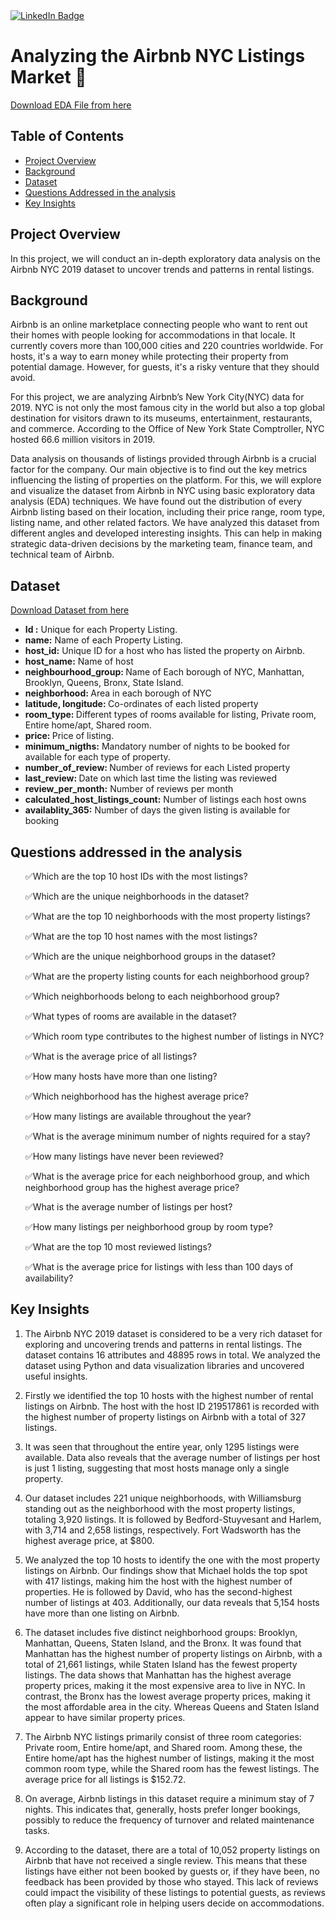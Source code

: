<div id="badges">
  <a href="https://www.linkedin.com/in/kshitija-chilbule-b98515309/">
    <img src="https://img.shields.io/badge/LinkedIn-blue?style=for-the-badge&logo=linkedin&logoColor=white" alt="LinkedIn Badge"/>
  </a>
</div>

# Analyzing the Airbnb NYC Listings Market 🏨
[Download EDA File from here](https://github.com/itzzkshitija/Exploring-the-NYC-Airbnb-Market/blob/main/EDA.ipynb)
## Table of Contents
- [Project Overview](#project-overview)
- [Background](#background)
- [Dataset](#dataset)
- [Questions Addressed in the analysis](#questions-addressed-in-the-analysis)
- [Key Insights](#key-insights)

## Project Overview 
In this project, we will conduct an in-depth exploratory data analysis on the Airbnb NYC 2019 dataset to uncover trends and patterns in rental listings. 

## Background 
Airbnb is an online marketplace connecting people who want to rent out their homes with people looking for accommodations in that locale. It currently covers more than 100,000 cities and 220 countries worldwide. For hosts, it's a way to earn money while protecting their property from potential damage. However, for guests, it's a risky venture that they should avoid.

For this project, we are analyzing Airbnb’s New York City(NYC) data for 2019. NYC is not only the most famous city in the world but also a top global destination for visitors drawn to its museums, entertainment, restaurants, and commerce. According to the Office of New York State Comptroller, NYC hosted 66.6 million visitors in 2019.

Data analysis on thousands of listings provided through Airbnb is a crucial factor for the company. Our main objective is to find out the key metrics influencing the listing of properties on the platform. For this, we will explore and visualize the dataset from Airbnb in NYC using basic exploratory data analysis (EDA) techniques. We have found out the distribution of every Airbnb listing based on their location, including their price range, room type, listing name, and other related factors. We have analyzed this dataset from different angles and developed interesting insights. This can help in making strategic data-driven decisions by the marketing team, finance team, and technical team of Airbnb.

## Dataset
[Download Dataset from here](https://github.com/itzzkshitija/Exploring-the-NYC-Airbnb-Market/blob/main/Airbnb.csv)
<ul>
<li><b>Id :</b> Unique for each Property Listing.</li>

<li><b>name:</b> Name of each Property Listing.</li>

<li><b>host_id:</b> Unique ID for a host who has listed the property on Airbnb.</li>

<li><b>host_name:</b> Name of host</li>

<li><b>neighbourhood_group: </b> Name of Each borough of NYC, Manhattan, Brooklyn, Queens, Bronx, State Island.</li>

<li><b>neighborhood: </b> Area in each borough of NYC</li>

<li><b>latitude, longitude: </b> Co-ordinates of each listed property</li>

<li><b>room_type: </b> Different types of rooms available for listing, Private room, Entire home/apt, Shared room.</li>

<li><b>price: </b> Price of listing.</li>

<li><b>minimum_nigths:</b> Mandatory number of nights to be booked for available for each type of property.</li>

<li><b>number_of_review: </b> Number of reviews for each Listed property</li>

<li><b>last_review: </b> Date on which last time the listing was reviewed</li>

<li><b>review_per_month:</b>  Number of reviews per month</li>

<li><b>calculated_host_listings_count:</b> Number of listings each host owns</li>

<li><b>availablity_365:</b> Number of days the given listing is available for booking</li>

</ul>

## Questions addressed in the analysis
<ul>
  ✅Which are the top 10 host IDs with the most listings?
  
  ✅Which are the unique neighborhoods in the dataset?
  
  ✅What are the top 10 neighborhoods with the most property listings?
  
  ✅What are the top 10 host names with the most listings?
  
  ✅Which are the unique neighborhood groups in the dataset?
  
  ✅What are the property listing counts for each neighborhood group?
  
  ✅Which neighborhoods belong to each neighborhood group?
  
  ✅What types of rooms are available in the dataset?
  
  ✅Which room type contributes to the highest number of listings in NYC?
  
  ✅What is the average price of all listings?
  
  ✅How many hosts have more than one listing?
  
  ✅Which neighborhood has the highest average price?
  
  ✅How many listings are available throughout the year?
  
  ✅What is the average minimum number of nights required for a stay?
  
  ✅How many listings have never been reviewed?
  
  ✅What is the average price for each neighborhood group, and which neighborhood group has the highest average price?
  
  ✅What is the average number of listings per host?
  
  ✅How many listings per neighborhood group by room type?
  
  ✅What are the top 10 most reviewed listings?
  
  ✅What is the average price for listings with less than 100 days of availability?
</ul>

## Key Insights

1. The Airbnb NYC 2019 dataset is considered to be a very rich dataset for exploring and uncovering trends and patterns in rental listings. The dataset contains 16 attributes and 48895 rows in total. We analyzed the dataset using Python and data visualization libraries and uncovered useful insights. 

2. Firstly we identified the top 10 hosts with the highest number of rental listings on Airbnb. The host with the host ID 219517861 is recorded with the highest number of property listings on Airbnb with a total of 327 listings.

3. It was seen that throughout the entire year, only 1295 listings were available. Data also reveals that the average number of listings per host is just 1 listing, suggesting that most hosts manage only a single property. 
 
4. Our dataset includes 221 unique neighborhoods, with Williamsburg standing out as the neighborhood with the most property listings, totaling 3,920 listings. It is followed by Bedford-Stuyvesant and Harlem, with 3,714 and 2,658 listings, respectively. Fort Wadsworth has the highest average price, at $800.

5. We analyzed the top 10 hosts to identify the one with the most property listings on Airbnb. Our findings show that Michael holds the top spot with 417 listings, making him the host with the highest number of properties. He is followed by David, who has the second-highest number of listings at 403. Additionally, our data reveals that 5,154 hosts have more than one listing on Airbnb.

6. The dataset includes five distinct neighborhood groups: Brooklyn, Manhattan, Queens, Staten Island, and the Bronx. It was found that Manhattan has the highest number of property listings on Airbnb, with a total of 21,661 listings, while Staten Island has the fewest property listings. The data shows that Manhattan has the highest average property prices, making it the most expensive area to live in NYC. In contrast, the Bronx has the lowest average property prices, making it the most affordable area in the city. Whereas Queens and Staten Island appear to have similar property prices.

7. The Airbnb NYC listings primarily consist of three room categories: Private room, Entire home/apt, and Shared room. Among these, the Entire home/apt has the highest number of listings, making it the most common room type, while the Shared room has the fewest listings. The average price for all listings is $152.72. 

8. On average, Airbnb listings in this dataset require a minimum stay of 7 nights. This indicates that, generally, hosts prefer longer bookings, possibly to reduce the frequency of turnover and related maintenance tasks.

9. According to the dataset, there are a total of 10,052 property listings on Airbnb that have not received a single review. This means that these listings have either not been booked by guests or, if they have been, no feedback has been provided by those who stayed. This lack of reviews could impact the visibility of these listings to potential guests, as reviews often play a significant role in helping users decide on accommodations.
